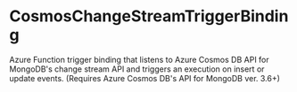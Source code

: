 # CosmosChangeStreamTriggerBinding
Azure Function trigger binding that listens to Azure Cosmos DB API for MongoDB's change stream API and triggers an execution on insert or update events. (Requires Azure Cosmos DB's API for MongoDB ver. 3.6+)
